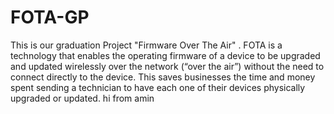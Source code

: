 # FOTA-GP
This is our graduation Project "Firmware Over The Air" . FOTA is a technology that enables the operating firmware of a device to be upgraded and updated wirelessly over the network (“over the air”) without the need to connect directly to the device. This saves businesses the time and money spent sending a technician to have each one of their devices physically upgraded or updated.
hi from amin
